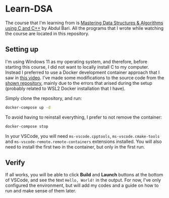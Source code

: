 # Learn-DSA

The course that I'm learning from is [Mastering Data Structures & Algorithms using C and C++](https://www.udemy.com/course/datastructurescncpp/?srsltid=AfmBOorRvyhkI-Ieo3DeOxMAXlehALHWv95UP37pysQnh1AMYzfG-bdy) by Abdul Bari. All the programs that I wrote while watching the course are located in this repository.

## Setting up
I'm using Windows 11 as my operating system, and therefore, before starting this course, I did not want to locally install C to my computer. Instead I preferred to use a Docker development container approach that I saw in [this video](https://www.youtube.com/watch?v=93kgF8eI6Do). I've made some modifications to the source code from the [shown repository](https://github.com/TechHara/vscode_docker), mainly due to the errors that arised during the setup (probably related to WSL2 Docker installation that I have).

Simply clone the repository, and run:

```bash
docker-compose up -d
```

To avoid having to reinstall everything, I prefer to not remove the container:

```bash
docker-compose stop
```

In your VSCode, you will need `ms-vscode.cpptools`, `ms-vscode.cmake-tools` and `ms-vscode-remote.remote-containers` extensions installed. You will also need to install the first two in the container, but only in the first run.

## Verify
If all works, you will be able to click **Build** and **Launch** buttons at the bottom of VSCode, and see the text `Hello, World!` in the output. For now, I've only configured the environment, but will add my codes and a guide on how to run and make sense of them later.